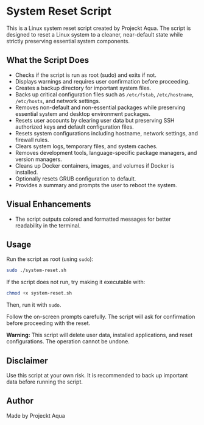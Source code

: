 # System Reset Script

This is a Linux system reset script created by Projeckt Aqua. The script is designed to reset a Linux system to a cleaner, near-default state while strictly preserving essential system components.

## What the Script Does

- Checks if the script is run as root (sudo) and exits if not.
- Displays warnings and requires user confirmation before proceeding.
- Creates a backup directory for important system files.
- Backs up critical configuration files such as `/etc/fstab`, `/etc/hostname`, `/etc/hosts`, and network settings.
- Removes non-default and non-essential packages while preserving essential system and desktop environment packages.
- Resets user accounts by clearing user data but preserving SSH authorized keys and default configuration files.
- Resets system configurations including hostname, network settings, and firewall rules.
- Clears system logs, temporary files, and system caches.
- Removes development tools, language-specific package managers, and version managers.
- Cleans up Docker containers, images, and volumes if Docker is installed.
- Optionally resets GRUB configuration to default.
- Provides a summary and prompts the user to reboot the system.

## Visual Enhancements

- The script outputs colored and formatted messages for better readability in the terminal.

## Usage

Run the script as root (using `sudo`):

```bash
sudo ./system-reset.sh
```

If the script does not run, try making it executable with:

```bash
chmod +x system-reset.sh
```

Then, run it with `sudo`.


Follow the on-screen prompts carefully. The script will ask for confirmation before proceeding with the reset.

**Warning:** This script will delete user data, installed applications, and reset configurations. The operation cannot be undone.

## Disclaimer

Use this script at your own risk. It is recommended to back up important data before running the script.

## Author

Made by Projeckt Aqua
